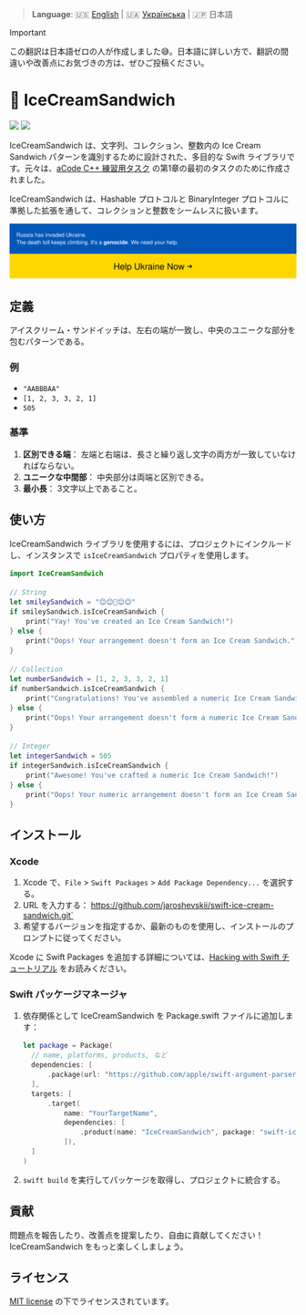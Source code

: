> **Language**: 🇺🇸 [English](README.md) | 🇺🇦 [Українська](README.uk.md) | 🇯🇵 日本語

> [!IMPORTANT] 
> この翻訳は日本語ゼロの人が作成しました😅。日本語に詳しい方で、翻訳の間違いや改善点にお気づきの方は、ぜひご投稿ください。

# 🍨 IceCreamSandwich

[![](https://img.shields.io/endpoint?url=https%3A%2F%2Fswiftpackageindex.com%2Fapi%2Fpackages%2Fjaroshevskii%2Fswift-ice-cream-sandwich%2Fbadge%3Ftype%3Dswift-versions)](https://swiftpackageindex.com/jaroshevskii/swift-ice-cream-sandwich)
[![](https://img.shields.io/endpoint?url=https%3A%2F%2Fswiftpackageindex.com%2Fapi%2Fpackages%2Fjaroshevskii%2Fswift-ice-cream-sandwich%2Fbadge%3Ftype%3Dplatforms)](https://swiftpackageindex.com/jaroshevskii/swift-ice-cream-sandwich)

IceCreamSandwich は、文字列、コレクション、整数内の Ice Cream Sandwich パターンを識別するために設計された、多目的な Swift ライブラリです。元々は、[aCode C++ 練習用タスク](https://acode.com.ua/praktika-cpp-1/#toc-0) の第1章の最初のタスクのために作成されました。

IceCreamSandwich は、Hashable プロトコルと BinaryInteger プロトコルに準拠した拡張を通して、コレクションと整数をシームレスに扱います。

[![Stand With Ukraine](https://raw.githubusercontent.com/vshymanskyy/StandWithUkraine/main/banner2-direct.svg)](https://vshymanskyy.github.io/StandWithUkraine)

## 定義

アイスクリーム・サンドイッチは、左右の端が一致し、中央のユニークな部分を包むパターンである。

### 例

- `"AABBBAA"`
- `[1, 2, 3, 3, 2, 1]`
- `505`

### 基準

1. **区別できる端**： 左端と右端は、長さと繰り返し文字の両方が一致していなければならない。
2. **ユニークな中間部**： 中央部分は両端と区別できる。
3. **最小長**： 3文字以上であること。

## 使い方

IceCreamSandwich ライブラリを使用するには、プロジェクトにインクルードし、インスタンスで `isIceCreamSandwich` プロパティを使用します。

```swift
import IceCreamSandwich

// String
let smileySandwich = "😊😊🍦😊😊"
if smileySandwich.isIceCreamSandwich {
    print("Yay! You've created an Ice Cream Sandwich!")
} else {
    print("Oops! Your arrangement doesn't form an Ice Cream Sandwich.")
}

// Collection
let numberSandwich = [1, 2, 3, 3, 2, 1]
if numberSandwich.isIceCreamSandwich {
    print("Congratulations! You've assembled a numeric Ice Cream Sandwich!")
} else {
    print("Oops! Your arrangement doesn't form a numeric Ice Cream Sandwich.")
}

// Integer
let integerSandwich = 505
if integerSandwich.isIceCreamSandwich {
    print("Awesome! You've crafted a numeric Ice Cream Sandwich!")
} else {
    print("Oops! Your numeric arrangement doesn't form an Ice Cream Sandwich.")
}
```

## インストール

### Xcode

1. Xcode で、`File` > `Swift Packages` > `Add Package Dependency...` を選択する。
2. URL を入力する： https://github.com/jaroshevskii/swift-ice-cream-sandwich.git`
3. 希望するバージョンを指定するか、最新のものを使用し、インストールのプロンプトに従ってください。

Xcode に Swift Packages を追加する詳細については、[Hacking with Swift チュートリアル](https://www.hackingwithswift.com/books/ios-swiftui/adding-swift-package-dependencies-in-xcode) をお読みください。

### Swift パッケージマネージャ

1. 依存関係として IceCreamSandwich を Package.swift ファイルに追加します：
    
      ```swift
   let package = Package(
        // name, platforms, products, など
        dependencies: [
            .package(url: "https://github.com/apple/swift-argument-parser", from: "1.0.0"),
        ],
        targets: [
            .target(
                name: "YourTargetName",
                dependencies: [
                    .product(name: "IceCreamSandwich", package: "swift-ice-cream-sandwich"),
                ]),
        ]
    )
   ```

2. `swift build` を実行してパッケージを取得し、プロジェクトに統合する。

## 貢献

問題点を報告したり、改善点を提案したり、自由に貢献してください！IceCreamSandwich をもっと楽しくしましょう。

## ライセンス

[MIT license](LICENSE.txt) の下でライセンスされています。
